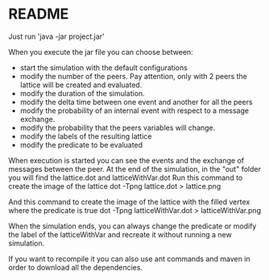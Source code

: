 # README

Just run 'java -jar project.jar'

When you execute the jar file you can choose between:
- start the simulation with the default configurations
- modify the number of the peers. Pay attention, only with 2 peers the lattice will be created and evaluated.
- modify the duration of the simulation.
- modify the delta time between one event and another for all the peers
- modify the probability of an internal event with respect to a message exchange.
- modify the probability that the peers variables will change.
- modify the labels of the resulting lattice
- modify the predicate to be evaluated

When execution is started you can see the events and the exchange of messages between the peer.
At the end of the simulation, in the "out" folder you will find the lattice.dot and latticeWithVar.dot
Run this command to create the image of the lattice
		dot -Tpng lattice.dot > lattice.png

And this command to create the image of the lattice with the filled vertex where the predicate is true
		dot -Tpng latticeWithVar.dot > latticeWithVar.png

When the simulation ends, you can always change the predicate or modify the label of the latticeWithVar and recreate it without running a new simulation.

If you want to recompile it you can also use ant commands and maven in order to download all the dependencies.